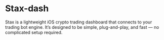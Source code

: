# Stax-dash
Stax is a lightweight iOS crypto trading dashboard that connects to your trading bot engine. It’s designed to be simple, plug-and-play, and fast — no complicated setup required.
